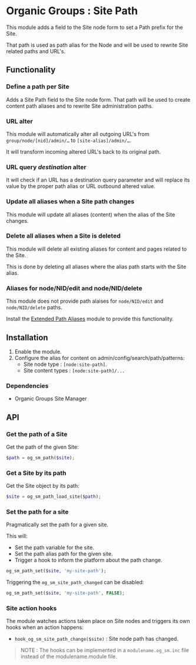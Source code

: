 # Organic Groups : Site Path
This module adds a field to the Site node form to set a Path prefix for the
Site.

That path is used as path alias for the Node and will be used to rewrite Site
related paths and URL's.



## Functionality
### Define a path per Site
Adds a Site Path field to the Site node form. That path will be used to create
content path aliases and to rewrite Site administration paths.


### URL alter
This module will automatically alter all outgoing URL's from
`group/node/[nid]/admin/…` to `[site-alias]/admin/…`.

It will transform incoming altered URL's back to its original path.


### URL query *destination* alter
It will check if an URL has a destination query parameter and will replace its
value by the proper path alias or URL outbound altered value.


### Update all aliases when a Site path changes
This module will update all aliases (content) when the
alias of the Site changes.


### Delete all aliases when a Site is deleted
This module will delete all existing aliases for content and pages related to
the Site.

This is done by deleting all aliases where the alias path starts with the Site
alias.


### Aliases for node/NID/edit and node/NID/delete
This module does not provide path alaises for `node/NID/edit` and
`node/NID/delete` paths.

Install the [Extended Path Aliases][link-path_alias_xt] module to provide this
functionality.



## Installation
1. Enable the module.
2. Configure the alias for content on admin/config/search/path/patterns:
   - Site node type : `[node:site-path]`.
   - Site content types : `[node:site-path]/...`

### Dependencies
* Organic Groups Site Manager



## API
### Get the path of a Site
Get the path of the given Site:
```php
$path = og_sm_path($site);
```


### Get a Site by its path
Get the Site object by its path:
```php
$site = og_sm_path_load_site($path);
```


### Set the path for a site
Pragmatically set the path for a given site.

This will:
- Set the path variable for the site.
- Set the path alias path for the given site.
- Trigger a hook to inform the platform about the path change.
```php
og_sm_path_set($site, 'my-site-path');
```

Triggering the `og_sm_site_path_changed` can be disabled:
```php
og_sm_path_set($site, 'my-site-path', FALSE);
```


### Site action hooks
The module watches actions taken place on Site nodes and triggers its own hooks
when an action happens:

* `hook_og_sm_site_path_change($site)` : Site node path has changed.

> NOTE : The hooks can be implemented in a `modulename.og_sm.inc` file
> instead of the modulename.module file.



[link-path_alias_xt]: https://www.drupal.org/project/path_alias_xt
